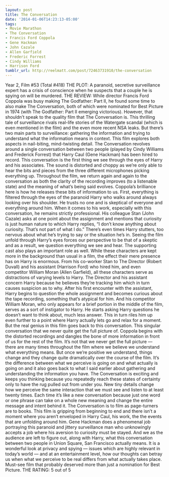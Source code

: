 ```yaml
---
layout: post
title: The Conversation
date: '2014-01-06T14:23:13-05:00'
tags:
- Movie Marathon
- The Conversation
- Francis Ford Coppola
- Gene Hackman
- John Cazale
- Allen Garfield
- Frederic Forrest
- Cindy Williams
- Harrison Ford
tumblr_url: http://reelmatt.com/post/72463731910/the-conversation
---
```



Year 2, Film #53 (Total #418)
THE PLOT: A paranoid, secretive surveillance expert has a crisis of conscience when he suspects that a couple he is spying on will be murdered.
THE REVIEW: While director Francis Ford Coppola was busy making The Godfather: Part II, he found some time to also make The Conversation, both of which were nominated for Best Picture in 1974 (with The Godfather: Part II emerging victorious). However, that shouldn’t speak to the quality film that The Conversation is. This thrilling tale of surveillance rivals real-life stories of the Watergate scandal (which is even mentioned in the film) and the even more recent NSA leaks. But there’s two main parts to surveillance: gathering the information and trying to understand what the information means in context. This film explores both aspects in nail-biting, mind-twisting detail.
The Conversation revolves around a single conversation between two people (played by Cindy Williams and Frederick Forrest) that Harry Caul (Gene Hackman) has been hired to record. This conversation is the first thing we see through the eyes of Harry and his associates. The sound is distorted and choppy as we’re only able to hear the bits and pieces from the three different microphones picking everything up. Throughout the film, we return again and again to the conversation as both the clarity of the recording improves (to a listenable state) and the meaning of what’s being said evolves.
Coppola’s brilliance here is how he releases these bits of information to us. First, everything is filtered through the eyes of the paranoid Harry who walks around always looking over his shoulder. He trusts no one and is skeptical of everyone and everything around him. When it comes to his work, especially with this conversation, he remains strictly professional. His colleague Stan (John Cazale) asks at one point about the assignment and mentions that curiosity is just human nature to which Harry replies, “I don’t know anything about curiosity. That’s not part of what I do.” There’s even times Harry stutters, too nervous about what he’s trying to say or the situation he’s in. Seeing the film unfold through Harry’s eyes forces our perspective to be that of a skeptic and as a result, we question everything we see and hear.
The supporting cast also plays an important role as well. While these characters are kept more in the background than usual in a film, the effect their mere presence has on Harry is enormous. From his co-worker Stan to The Director (Robert Duvall) and his assistant (Harrison Ford) who hired him, and even competitor William Moran (Allen Garfield), all these characters serve as distractions of varying levels to Harry. The Director and his assistant concern Harry because he believes they’re tracking him which in turn causes suspicion as to why. After his first encounter with the assistant, Harry begins to question the whole assignment and becomes curious about the tape recording, something that’s atypical for him. And his competitor William Moran, who only appears for a brief portion in the middle of the film, serves as a sort of instigator to Harry. He starts asking Harry questions he doesn’t want to think about, much less answer. This in turn riles him up even further to a point where Harry actually lets go and relax for a moment.
But the real genius in this film goes back to this conversation. This singular conversation that we never quite get the full picture of. Coppola begins with the distorted recordings and dangles the bone of more information in front of us for the rest of the film. It’s not that we never get the full picture — there are many times throughout the film where we believe we understand what everything means. But once we’re positive we understand, things change and they change quite dramatically over the course of the film. It’s the difference between what we perceive is going on and what actually is going on and it also goes back to what I said earlier about gathering and understanding the information you have. The Conversation is exciting and keeps you thinking because you repeatedly reach these states of certainty only to have the rug pulled out from under you. New tiny details change how we perceive the same interaction that we must see and listen to at least twenty times. Each time it’s like a new conversation because just one word or one phrase can take on a whole new meaning and change the entire message and intent behind it.
The Conversation is to film as page-turners are to books. This film is gripping from beginning to end and there isn’t a moment where you aren’t enveloped in Harry Caul, his work, the the events that are unfolding around him. Gene Hackman does a phenomenal job portraying this paranoid and jittery surveillance man who unknowingly accepts a job where his aversion to curiosity must be stayed. And we as the audience are left to figure out, along with Harry, what this conversation between two people in Union Square, San Francisco actually means. It is a wonderful look at privacy and spying — issues which are highly relevant in today’s world — and at an entertainment level, how our thoughts can betray us when what we perceive to be real differs from what actually takes place. Must-see film that probably deserved more than just a nomination for Best Picture.
THE RATING: 5 out of 5

